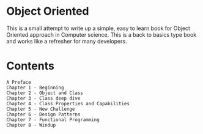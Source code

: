 # Object Oriented

This is a small attempt to write up a simple, easy to learn book for Object Oriented approach in Computer science. This is a back to basics type book and works like a refresher for many developers.

# Contents

    A Preface
    Chapter 1 - Beginning	 
    Chapter 2 - Object and Class	 
    Chapter 3 - Class deep dive	 
    Chapter 4 - Class Properties and Capabilities	 
    Chapter 5 - New Challenge	 
    Chapter 6 - Design Patterns	 
    Chapter 7 - Functional Programming	 
    Chapter 8 - Windup	 
